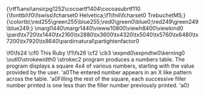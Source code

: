 {\rtf1\ansi\ansicpg1252\cocoartf1404\cocoasubrtf110
{\fonttbl\f0\fswiss\fcharset0 Helvetica;\f1\fnil\fcharset0 TrebuchetMS;}
{\colortbl;\red255\green255\blue255;\red0\green0\blue0;\red249\green249\blue249;}
\margl1440\margr1440\vieww10800\viewh8400\viewkind0
\pard\tx720\tx1440\tx2160\tx2880\tx3600\tx4320\tx5040\tx5760\tx6480\tx7200\tx7920\tx8640\pardirnatural\partightenfactor0

\f0\fs24 \cf0 This Ruby 
\f1\fs26 \cf2 \cb3 \expnd0\expndtw0\kerning0
\outl0\strokewidth0 \strokec2 program produces a numbers table. The program displays a square 4x4 of various numbers, starting with the value provided by the user. \'a0The entered number appears in an X like pattern across the table. \'a0Filling the rest of the square, each successive filler number printed is one less than the filler number previously printed. \'a0}